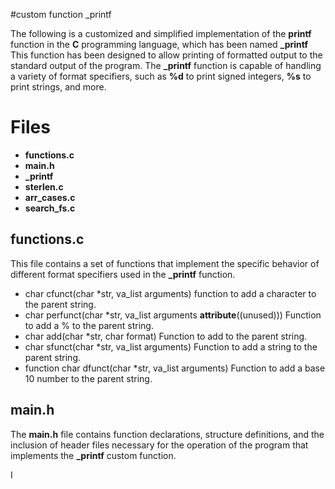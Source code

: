 #custom function _printf

The following is a customized and simplified implementation of the **printf** function in the **C** programming language, which has been named **_printf** This function has been designed to allow printing of formatted output to the standard output of the program. The **_printf** function is capable of handling a variety of format specifiers, such as **%d** to print signed integers, **%s** to print strings, and more.

# Files

 - **functions.c**
 - **main.h**
 - **_printf**
 - **sterlen.c**
 - **arr_cases.c**
 - **search_fs.c**

## functions.c

This file contains a set of functions that implement the specific behavior of different format specifiers used in the **_printf** function.

- char cfunct(char *str, va_list arguments) function to add a character to the parent string.
 - char perfunct(char *str, va_list arguments __attribute__((unused))) Function to add a % to the parent string.
 - char add(char *str, char format) Function to add to the parent string.
 - char sfunct(char *str, va_list arguments) Function to add a string to the parent string.
 - function char dfunct(char *str, va_list arguments) Function to add a base 10 number to the parent string.

## main.h

The **main.h** file contains function declarations, structure definitions, and the inclusion of header files necessary for the operation of the program that implements the **_printf** custom function.

 I
